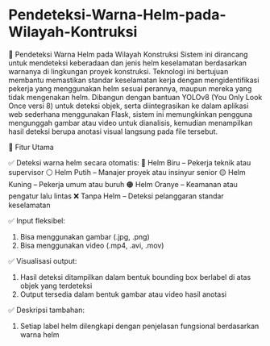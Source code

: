 # Pendeteksi-Warna-Helm-pada-Wilayah-Kontruksi
🦺 Pendeteksi Warna Helm pada Wilayah Konstruksi
Sistem ini dirancang untuk mendeteksi keberadaan dan jenis helm keselamatan berdasarkan warnanya di lingkungan proyek konstruksi. Teknologi ini bertujuan membantu memastikan standar keselamatan kerja dengan mengidentifikasi pekerja yang menggunakan helm sesuai perannya, maupun mereka yang tidak mengenakan helm.
Dibangun dengan bantuan YOLOv8 (You Only Look Once versi 8) untuk deteksi objek, serta diintegrasikan ke dalam aplikasi web sederhana menggunakan Flask, sistem ini memungkinkan pengguna mengunggah gambar atau video untuk dianalisis, kemudian menampilkan hasil deteksi berupa anotasi visual langsung pada file tersebut.

🎯 Fitur Utama

✅ Deteksi warna helm secara otomatis:
🔵 Helm Biru – Pekerja teknik atau supervisor
⚪ Helm Putih – Manajer proyek atau insinyur senior
🟡 Helm Kuning – Pekerja umum atau buruh
🟠 Helm Oranye – Keamanan atau pengatur lalu lintas
❌ Tanpa Helm – Deteksi pelanggaran standar keselamatan

✅ Input fleksibel:
1. Bisa menggunakan gambar (.jpg, .png)
2. Bisa menggunakan video (.mp4, .avi, .mov)

✅ Visualisasi output:
1. Hasil deteksi ditampilkan dalam bentuk bounding box berlabel di atas objek yang terdeteksi
2. Output tersedia dalam bentuk gambar atau video hasil anotasi

✅ Deskripsi tambahan:
1. Setiap label helm dilengkapi dengan penjelasan fungsional berdasarkan warna helm
